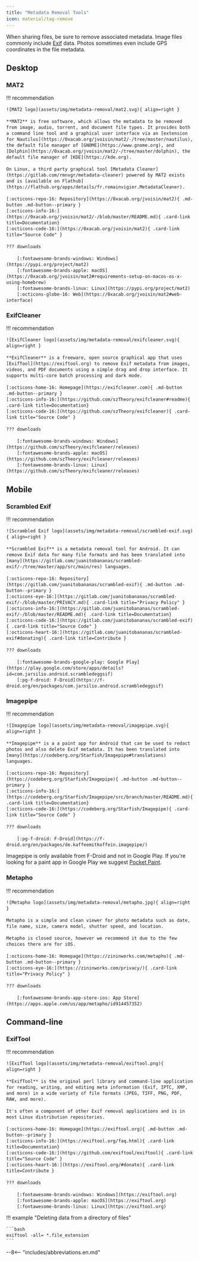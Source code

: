 ```yaml
---
title: "Metadata Removal Tools"
icon: material/tag-remove
---
```

When sharing files, be sure to remove associated metadata. Image files commonly include [Exif](https://en.wikipedia.org/wiki/Exif) data. Photos sometimes even include GPS coordinates in the file metadata.

## Desktop

### MAT2

!!! recommendation

    ![MAT2 logo](assets/img/metadata-removal/mat2.svg){ align=right }

    **MAT2** is free software, which allows the metadata to be removed from image, audio, torrent, and document file types. It provides both a command line tool and a graphical user interface via an [extension for Nautilus](https://0xacab.org/jvoisin/mat2/-/tree/master/nautilus), the default file manager of [GNOME](https://www.gnome.org), and [Dolphin](https://0xacab.org/jvoisin/mat2/-/tree/master/dolphin), the default file manager of [KDE](https://kde.org).

    On Linux, a third party graphical tool [Metadata Cleaner](https://gitlab.com/rmnvgr/metadata-cleaner) powered by MAT2 exists and is [available on Flathub](https://flathub.org/apps/details/fr.romainvigier.MetadataCleaner).

    [:octicons-repo-16: Repository](https://0xacab.org/jvoisin/mat2){ .md-button .md-button--primary }
    [:octicons-info-16:](https://0xacab.org/jvoisin/mat2/-/blob/master/README.md){ .card-link title=Documentation}
    [:octicons-code-16:](https://0xacab.org/jvoisin/mat2){ .card-link title="Source Code" }

    ??? downloads

        [:fontawesome-brands-windows: Windows](https://pypi.org/project/mat2)
        [:fontawesome-brands-apple: macOS](https://0xacab.org/jvoisin/mat2#requirements-setup-on-macos-os-x-using-homebrew)
        [:fontawesome-brands-linux: Linux](https://pypi.org/project/mat2)
        [:octicons-globe-16: Web](https://0xacab.org/jvoisin/mat2#web-interface)

### ExifCleaner

!!! recommendation

    ![ExifCleaner logo](assets/img/metadata-removal/exifcleaner.svg){ align=right }

    **ExifCleaner** is a freeware, open source graphical app that uses [ExifTool](https://exiftool.org) to remove Exif metadata from images, videos, and PDF documents using a simple drag and drop interface. It supports multi-core batch processing and dark mode.

    [:octicons-home-16: Homepage](https://exifcleaner.com){ .md-button .md-button--primary }
    [:octicons-info-16:](https://github.com/szTheory/exifcleaner#readme){ .card-link title=Documentation}
    [:octicons-code-16:](https://github.com/szTheory/exifcleaner){ .card-link title="Source Code" }

    ??? downloads

        [:fontawesome-brands-windows: Windows](https://github.com/szTheory/exifcleaner/releases)
        [:fontawesome-brands-apple: macOS](https://github.com/szTheory/exifcleaner/releases)
        [:fontawesome-brands-linux: Linux](https://github.com/szTheory/exifcleaner/releases)

## Mobile

### Scrambled Exif

!!! recommendation

    ![Scrambled Exif logo](assets/img/metadata-removal/scrambled-exif.svg){ align=right }

    **Scrambled Exif** is a metadata removal tool for Android. It can remove Exif data for many file formats and has been translated into [many](https://gitlab.com/juanitobananas/scrambled-exif/-/tree/master/app/src/main/res) languages.

    [:octicons-repo-16: Repository](https://gitlab.com/juanitobananas/scrambled-exif){ .md-button .md-button--primary }
    [:octicons-eye-16:](https://gitlab.com/juanitobananas/scrambled-exif/-/blob/master/PRIVACY.md){ .card-link title="Privacy Policy" }
    [:octicons-info-16:](https://gitlab.com/juanitobananas/scrambled-exif/-/blob/master/README.md){ .card-link title=Documentation}
    [:octicons-code-16:](https://gitlab.com/juanitobananas/scrambled-exif){ .card-link title="Source Code" }
    [:octicons-heart-16:](https://gitlab.com/juanitobananas/scrambled-exif#donating){ .card-link title=Contribute }

    ??? downloads

        [:fontawesome-brands-google-play: Google Play](https://play.google.com/store/apps/details?id=com.jarsilio.android.scrambledeggsif)
        [:pg-f-droid: F-Droid](https://f-droid.org/en/packages/com.jarsilio.android.scrambledeggsif)

### Imagepipe

!!! recommendation

    ![Imagepipe logo](assets/img/metadata-removal/imagepipe.svg){ align=right }

    **Imagepipe** is a a paint app for Android that can be used to redact photos and also delete Exif metadata. It has been translated into [many](https://codeberg.org/Starfish/Imagepipe#translations) languages.

    [:octicons-repo-16: Repository](https://codeberg.org/Starfish/Imagepipe){ .md-button .md-button--primary }
    [:octicons-info-16:](https://codeberg.org/Starfish/Imagepipe/src/branch/master/README.md){ .card-link title=Documentation}
    [:octicons-code-16:](https://codeberg.org/Starfish/Imagepipe){ .card-link title="Source Code" }

    ??? downloads

        [:pg-f-droid: F-Droid](https://f-droid.org/en/packages/de.kaffeemitkoffein.imagepipe/)

Imagepipe is only available from F-Droid and not in Google Play. If you're looking for a paint app in Google Play we suggest [Pocket Paint](https://play.google.com/store/apps/details?id=org.catrobat.paintroid).

### Metapho

!!! recommendation

    ![Metapho logo](assets/img/metadata-removal/metapho.jpg){ align=right }

    Metapho is a simple and clean viewer for photo metadata such as date, file name, size, camera model, shutter speed, and location.
    
    Metapho is closed source, however we recommend it due to the few choices there are for iOS.

    [:octicons-home-16: Homepage](https://zininworks.com/metapho){ .md-button .md-button--primary }
    [:octicons-eye-16:](https://zininworks.com/privacy/){ .card-link title="Privacy Policy" }

    ??? downloads

        [:fontawesome-brands-app-store-ios: App Store](https://apps.apple.com/us/app/metapho/id914457352)

## Command-line

### ExifTool

!!! recommendation

    ![ExifTool logo](assets/img/metadata-removal/exiftool.png){ align=right }

    **ExifTool** is the original perl library and command-line application for reading, writing, and editing meta information (Exif, IPTC, XMP, and more) in a wide variety of file formats (JPEG, TIFF, PNG, PDF, RAW, and more).

    It's often a component of other Exif removal applications and is in most Linux distribution repositories.

    [:octicons-home-16: Homepage](https://exiftool.org){ .md-button .md-button--primary }
    [:octicons-info-16:](https://exiftool.org/faq.html){ .card-link title=Documentation}
    [:octicons-code-16:](https://github.com/exiftool/exiftool){ .card-link title="Source Code" }
    [:octicons-heart-16:](https://exiftool.org/#donate){ .card-link title=Contribute }

    ??? downloads

        [:fontawesome-brands-windows: Windows](https://exiftool.org)
        [:fontawesome-brands-apple: macOS](https://exiftool.org)
        [:fontawesome-brands-linux: Linux](https://exiftool.org)


!!! example "Deleting data from a directory of files"

    ```bash
    exiftool -all= *.file_extension
    ```

--8<-- "includes/abbreviations.en.md"
